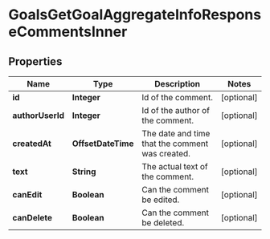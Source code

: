 

# GoalsGetGoalAggregateInfoResponseCommentsInner


## Properties

| Name | Type | Description | Notes |
|------------ | ------------- | ------------- | -------------|
|**id** | **Integer** | Id of the comment. |  [optional] |
|**authorUserId** | **Integer** | Id of the author of the comment. |  [optional] |
|**createdAt** | **OffsetDateTime** | The date and time that the comment was created. |  [optional] |
|**text** | **String** | The actual text of the comment. |  [optional] |
|**canEdit** | **Boolean** | Can the comment be edited. |  [optional] |
|**canDelete** | **Boolean** | Can the comment be deleted. |  [optional] |



